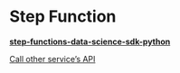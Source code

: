# Step Function

[**step-functions-data-science-sdk-python**](Step%20Function%2018d9bbffa2bf4edaa609e181a5035193/step-functions-data-science-sdk-python%2003d71a42fd4742e8932d34d60e1759fc.md)

[Call other service’s API](Step%20Function%2018d9bbffa2bf4edaa609e181a5035193/Call%20other%20service%E2%80%99s%20API%2076f10ffa3a944cab853f5ae9764538f2.md)